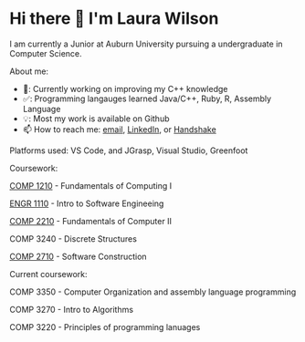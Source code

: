 # Hi there 👋 I'm Laura Wilson 

I am currently a Junior at Auburn University pursuing a undergraduate in Computer Science. 

About me:

- 🔭: Currently working on improving my C++ knowledge
- ✅: Programming langauges learned Java/C++, Ruby, R, Assembly Language
-  💡: Most my work is available on Github
- 📫 How to reach me: [email](https://mail.google.com/mail/u/0/#inbox?compose=GTvVlcSBpRXfPXLNwCmGrPSVBHBxzlRXBrmdzBGwkLrTZXwklntrGMBsjZwDDvVmTGnLSQBTbczDr), [LinkedIn](https://www.linkedin.com/in/laura-wilson-806093232?lipi=urn%3Ali%3Apage%3Ad_flagship3_profile_view_base_contact_details%3Bt8GVzFcnSmGk%2BwY%2B9EF4Ug%3D%3D), or [Handshake](https://auburn.joinhandshake.com/stu/users/26064156)


Platforms used: VS Code, and JGrasp, Visual Studio, Greenfoot

Coursework: 

[COMP 1210](https://github.com/ProgrammerL900/COMP-1210) - Fundamentals of Computing I

[ENGR 1110](https://github.com/ProgrammerL900/ENGR-1100) - Intro to Software Engineeing

[COMP 2210](https://github.com/ProgrammerL900/COMP-2210) - Fundamentals of Computer II

COMP 3240 - Discrete Structures

[COMP 2710](https://github.com/ProgrammerL900/COMP-2710) - Software Construction

Current coursework:

COMP 3350 - Computer Organization and assembly language programming

COMP 3270 - Intro to Algorithms

COMP 3220 - Principles of programming lanuages






